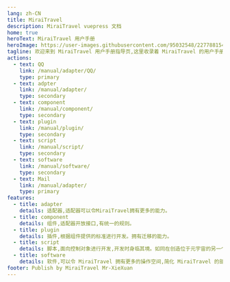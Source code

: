 ```yaml
---
lang: zh-CN
title: MiraiTravel
description: MiraiTravel vuepress 文档
home: true
heroText: MiraiTravel 用户手册
heroImage: https://user-images.githubusercontent.com/95032548/227788154-308b161b-77d9-4a3e-9b19-da94a5d0f5ae.jpg
tagline: 欢迎来到 MiraiTravel 用户手册指导页,这里收录着 MiraiTravel 的用户手册。
actions:
  - text: QQ
    link: /manual/adapter/QQ/
    type: primary
  - text: adpter
    link: /manual/adapter/
    type: secondary
  - text: component
    link: /manual/component/
    type: secondary
  - text: plugin
    link: /manual/plugin/
    type: secondary
  - text: script
    link: /manual/script/
    type: secondary
  - text: software
    link: /manual/software/
    type: secondary
  - text: Mail
    link: /manual/adapter/
    type: primary
features:
  - title: adapter
    details: 适配器,适配器可以令MiraiTravel拥有更多的能力。
  - title: component
    details: 组件,适配器开放接口,有统一的规则。
  - title: plugin
    details: 插件,根据组件提供的标准进行开发。拥有迁移的能力。
  - title: script
    details: 脚本,面向控制对象进行开发,开发时身临其境。如同在创造位于元宇宙的另一个自己。
  - title: software
    details: 软件,可以令 MiraiTravel 拥有更多的操作空间,简化 MiraiTravel 的部分操作。
footer: Publish by MiraiTravel Mr-XieXuan
---
```


